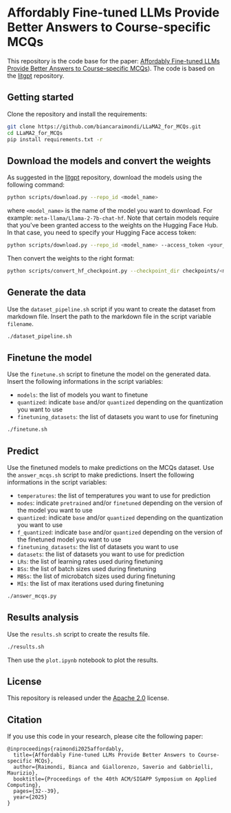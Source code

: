 # Affordably Fine-tuned LLMs Provide Better Answers to Course-specific MCQs
This repository is the code base for the paper: [Affordably Fine-tuned LLMs Provide Better Answers to Course-specific MCQs](https://arxiv.org/abs/2501.05891)). The code is based on the [litgpt](https://github.com/Lightning-AI/litgpt) repository.

## Getting started
Clone the repository and install the requirements:
```bash
git clone https://github.com/biancaraimondi/LLaMA2_for_MCQs.git
cd LLaMA2_for_MCQs
pip install requirements.txt -r
```

## Download the models and convert the weights
As suggested in the [litgpt](https://github.com/Lightning-AI/litgpt) repository, download the models using the following command:
```bash
python scripts/download.py --repo_id <model_name>
```
where `<model_name>` is the name of the model you want to download. For example: `meta-llama/Llama-2-7b-chat-hf`.
Note that certain models require that you've been granted access to the weights on the Hugging Face Hub. In that case, you need to specify your Hugging Face access token:
```bash
python scripts/download.py --repo_id <model_name> --access_token <your_hf_token>
```

Then convert the weights to the right format:
```bash
python scripts/convert_hf_checkpoint.py --checkpoint_dir checkpoints/<model_name>
```

## Generate the data
Use the `dataset_pipeline.sh` script if you want to create the dataset from markdown file.
Insert the path to the markdown file in the script variable `filename`.

```bash
./dataset_pipeline.sh
```

## Finetune the model
Use the `finetune.sh` script to finetune the model on the generated data.
Insert the following informations in the script variables:
- `models`: the list of models you want to finetune
- `quantized`: indicate `base` and/or `quantized` depending on the quantization you want to use
- `finetuning_datasets`: the list of datasets you want to use for finetuning

```bash
./finetune.sh
```

## Predict
Use the finetuned models to make predictions on the MCQs dataset. Use the `answer_mcqs.sh` script to make predictions.
Insert the following informations in the script variables:
- `temperatures`: the list of temperatures you want to use for prediction
- `modes`: indicate `pretrained` and/or `finetuned` depending on the version of the model you want to use
- `quantized`: indicate `base` and/or `quantized` depending on the quantization you want to use
- `f_quantized`: indicate `base` and/or `quantized` depending on the version of the finetuned model you want to use
- `finetuning_datasets`: the list of datasets you want to use
- `datasets`: the list of datasets you want to use for prediction
- `LRs`: the list of learning rates used during finetuning
- `BSs`: the list of batch sizes used during finetuning
- `MBSs`: the list of microbatch sizes used during finetuning
- `MIs`: the list of max iterations used during finetuning

```bash
./answer_mcqs.py
```

## Results analysis
Use the `results.sh` script to create the results file.
```bash
./results.sh
```
Then use the `plot.ipynb` notebook to plot the results.

## License
This repository is released under the [Apache 2.0](https://github.com/biancaraimondi/LLaMA2_for_MCQs/blob/main/LICENSE) license.

## Citation
If you use this code in your research, please cite the following paper:
```
@inproceedings{raimondi2025affordably,
  title={Affordably Fine-tuned LLMs Provide Better Answers to Course-specific MCQs},
  author={Raimondi, Bianca and Giallorenzo, Saverio and Gabbrielli, Maurizio},
  booktitle={Proceedings of the 40th ACM/SIGAPP Symposium on Applied Computing},
  pages={32--39},
  year={2025}
}
```
